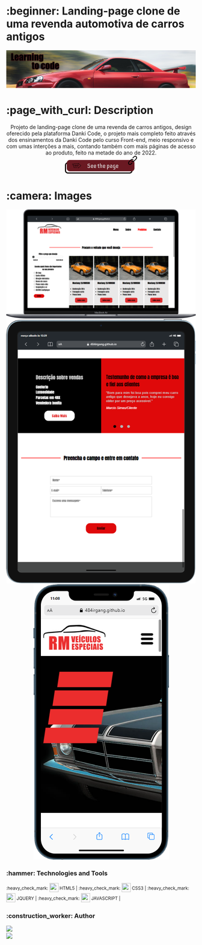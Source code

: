 <h1> :beginner: Landing-page clone de uma revenda automotiva de carros antigos </h1>
<p align="center"><img src="./img/Banner.png"/></p>

<h1> :page_with_curl: Description</h1>
<p align="center">Projeto de landing-page clone de uma revenda de carros antigos, design oferecido pela plataforma Danki Code, o projeto mais completo feito através dos ensinamentos da Danki Code pelo curso Front-end, meio responsivo e com umas interções a mais, contando também com mais páginas de acesso ao produto, feito na metade do ano de 2022.<br/><a href="https://484irgang.github.io/Landing-page_venda_automotiva/"><img src="./img/Button_link.png"/></a></p>

<h1> :camera: Images</h1>
<p align="center">
<img src="./img/laptop.png"/>
<img src="./img/tablet.png"/>
<img src="./img/mobile.png"/>
</p>


<h3> :hammer: Technologies and Tools</h3>
<p> <sup> :heavy_check_mark: </sup> <img width="24px" height="24px" src="https://user-images.githubusercontent.com/99806060/222971989-6a2f6d9d-7b89-4ce2-9553-8fab7346c35e.png"/><sup> HTML5 | </sup>
    <sup> :heavy_check_mark: </sup> <img width="24px" height="24px" src="https://user-images.githubusercontent.com/99806060/222971975-f2cdccc9-ee31-4294-9ad8-44a771d63b83.png"/><sup> CSS3 | </sup>
    <sup> :heavy_check_mark: </sup> <img width="24px" height="24px" src="https://user-images.githubusercontent.com/99806060/222972013-fa4980d2-4096-460f-84db-83f50715fc6c.png"/><sup> JQUERY | </sup>
    <sup> :heavy_check_mark: </sup> <img width="24px" height="24px" src="https://user-images.githubusercontent.com/99806060/227730594-387225c8-b3ee-4185-b116-6c7402fdf317.png"/><sup> JAVASCRIPT | </sup>
</p>

<h3> :construction_worker: Author</h3>
<p>
  <img width="80px" src="https://user-images.githubusercontent.com/99806060/222972461-307f2daa-5f89-433c-b544-a19ba6c8447d.png"/><br/>
  <a href="https://github.com/484Irgang"><img src="https://user-images.githubusercontent.com/99806060/222972502-6155517a-b48d-40de-9ab4-e345ee18f0c2.png"/></a>
</p>
